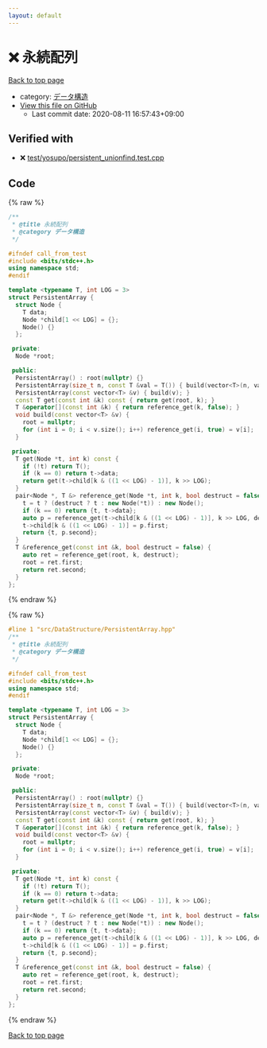```yaml
---
layout: default
---
```


<!-- mathjax config similar to math.stackexchange -->
<script type="text/javascript" async
  src="https://cdnjs.cloudflare.com/ajax/libs/mathjax/2.7.5/MathJax.js?config=TeX-MML-AM_CHTML">
</script>
<script type="text/x-mathjax-config">
  MathJax.Hub.Config({
    TeX: { equationNumbers: { autoNumber: "AMS" }},
    tex2jax: {
      inlineMath: [ ['$','$'] ],
      processEscapes: true
    },
    "HTML-CSS": { matchFontHeight: false },
    displayAlign: "left",
    displayIndent: "2em"
  });
</script>

<script type="text/javascript" src="https://cdnjs.cloudflare.com/ajax/libs/jquery/3.4.1/jquery.min.js"></script>
<script src="https://cdn.jsdelivr.net/npm/jquery-balloon-js@1.1.2/jquery.balloon.min.js" integrity="sha256-ZEYs9VrgAeNuPvs15E39OsyOJaIkXEEt10fzxJ20+2I=" crossorigin="anonymous"></script>
<script type="text/javascript" src="../../../assets/js/copy-button.js"></script>
<link rel="stylesheet" href="../../../assets/css/copy-button.css" />


# :x: 永続配列

<a href="../../../index.html">Back to top page</a>

* category: <a href="../../../index.html#c1c7278649b583761cecd13e0628181d">データ構造</a>
* <a href="{{ site.github.repository_url }}/blob/master/src/DataStructure/PersistentArray.hpp">View this file on GitHub</a>
    - Last commit date: 2020-08-11 16:57:43+09:00




## Verified with

* :x: <a href="../../../verify/test/yosupo/persistent_unionfind.test.cpp.html">test/yosupo/persistent_unionfind.test.cpp</a>


## Code

<a id="unbundled"></a>
{% raw %}
```cpp
/**
 * @title 永続配列
 * @category データ構造
 */

#ifndef call_from_test
#include <bits/stdc++.h>
using namespace std;
#endif

template <typename T, int LOG = 3>
struct PersistentArray {
  struct Node {
    T data;
    Node *child[1 << LOG] = {};
    Node() {}
  };

 private:
  Node *root;

 public:
  PersistentArray() : root(nullptr) {}
  PersistentArray(size_t n, const T &val = T()) { build(vector<T>(n, val)); }
  PersistentArray(const vector<T> &v) { build(v); }
  const T get(const int &k) const { return get(root, k); }
  T &operator[](const int &k) { return reference_get(k, false); }
  void build(const vector<T> &v) {
    root = nullptr;
    for (int i = 0; i < v.size(); i++) reference_get(i, true) = v[i];
  }

 private:
  T get(Node *t, int k) const {
    if (!t) return T();
    if (k == 0) return t->data;
    return get(t->child[k & ((1 << LOG) - 1)], k >> LOG);
  }
  pair<Node *, T &> reference_get(Node *t, int k, bool destruct = false) {
    t = t ? (destruct ? t : new Node(*t)) : new Node();
    if (k == 0) return {t, t->data};
    auto p = reference_get(t->child[k & ((1 << LOG) - 1)], k >> LOG, destruct);
    t->child[k & ((1 << LOG) - 1)] = p.first;
    return {t, p.second};
  }
  T &reference_get(const int &k, bool destruct = false) {
    auto ret = reference_get(root, k, destruct);
    root = ret.first;
    return ret.second;
  }
};

```
{% endraw %}

<a id="bundled"></a>
{% raw %}
```cpp
#line 1 "src/DataStructure/PersistentArray.hpp"
/**
 * @title 永続配列
 * @category データ構造
 */

#ifndef call_from_test
#include <bits/stdc++.h>
using namespace std;
#endif

template <typename T, int LOG = 3>
struct PersistentArray {
  struct Node {
    T data;
    Node *child[1 << LOG] = {};
    Node() {}
  };

 private:
  Node *root;

 public:
  PersistentArray() : root(nullptr) {}
  PersistentArray(size_t n, const T &val = T()) { build(vector<T>(n, val)); }
  PersistentArray(const vector<T> &v) { build(v); }
  const T get(const int &k) const { return get(root, k); }
  T &operator[](const int &k) { return reference_get(k, false); }
  void build(const vector<T> &v) {
    root = nullptr;
    for (int i = 0; i < v.size(); i++) reference_get(i, true) = v[i];
  }

 private:
  T get(Node *t, int k) const {
    if (!t) return T();
    if (k == 0) return t->data;
    return get(t->child[k & ((1 << LOG) - 1)], k >> LOG);
  }
  pair<Node *, T &> reference_get(Node *t, int k, bool destruct = false) {
    t = t ? (destruct ? t : new Node(*t)) : new Node();
    if (k == 0) return {t, t->data};
    auto p = reference_get(t->child[k & ((1 << LOG) - 1)], k >> LOG, destruct);
    t->child[k & ((1 << LOG) - 1)] = p.first;
    return {t, p.second};
  }
  T &reference_get(const int &k, bool destruct = false) {
    auto ret = reference_get(root, k, destruct);
    root = ret.first;
    return ret.second;
  }
};

```
{% endraw %}

<a href="../../../index.html">Back to top page</a>

